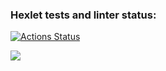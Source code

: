 ### Hexlet tests and linter status:
[![Actions Status](https://github.com/signcloud/php-project-lvl1/workflows/hexlet-check/badge.svg)](https://github.com/signcloud/php-project-lvl1/actions)

<a href="https://codeclimate.com/github/codeclimate/codeclimate/maintainability"><img src="https://api.codeclimate.com/v1/badges/a99a88d28ad37a79dbf6/maintainability" /></a>

